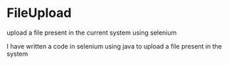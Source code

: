 # FileUpload
upload a file present in the current system using selenium 



I have written a code in selenium using java to upload a file present in the system 
